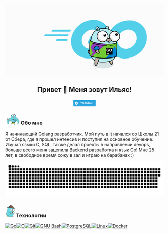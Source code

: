 <p align="center">
<img width="540" src="2.gif" alt="wp"/>

## <p align="center"> Привет 👋 Меня зовут Ильяс! 

<p align="center"> <a href="https://t.me/ev1lyas" target="_blank" rel="noreferrer"> <picture> <source media="(prefers-color-scheme: dark)" srcset="tg.svg" /> <source media="(prefers-color-scheme: light)" srcset="tg.svg" /> <img src="tg.svg" width="70" height="20" /> </picture> </a>

### <img width="45" src="3.png" alt="3"/> Обо мне
Я начинающий Golang разработчик.
Мой путь в it начался со Школы 21 от Сбера, где я прошел интенсив и поступил на основное обучение. Изучал языки C, SQL, также делал проекты в направлении devops, больше всего меня зацепила Backend разработка и язык Go! Мне 25 лет, в свободное время хожу в зал и играю на барабанах :)

<p align="center">
<img width="550" src="github-contribution-grid-snake.svg" alt="snake"/>
</p>

### <img width="30" src="4.png" alt="4"/> Технологии


<p align="left">
<a href="https://go.dev/doc/" target="_blank" rel="noreferrer">
<img src="https://cdn.jsdelivr.net/gh/devicons/devicon@latest/icons/goland/goland-original.svg"width="36" height="36" alt="Go" /></a><a href="https://docs.microsoft.com/en-us/cpp/?view=msvc-170" target="_blank" rel="noreferrer"><img src="https://cdn.jsdelivr.net/gh/devicons/devicon@latest/icons/c/c-original.svg"width="36" height="36" alt="C" /></a><a href="https://git-scm.com/" target="_blank" rel="noreferrer"><img src="https://raw.githubusercontent.com/danielcranney/readme-generator/main/public/icons/skills/git-colored.svg" width="36" height="36" alt="Git" /></a><a href="https://www.gnu.org/software/bash/" target="_blank" rel="noreferrer"><img src="https://raw.githubusercontent.com/danielcranney/readme-generator/main/public/icons/skills/gnubash.svg" width="36" height="36" alt="GNU Bash" /></a><a href="https://www.postgresql.org/" target="_blank" rel="noreferrer"><img src="https://cdn.jsdelivr.net/gh/devicons/devicon@latest/icons/postgresql/postgresql-original.svg"width="36" height="36" alt="PostgreSQL" /></a><a href="https://www.linux.org" target="_blank" rel="noreferrer"><img src="https://cdn.jsdelivr.net/gh/devicons/devicon@latest/icons/linux/linux-original.svg"width="36" height="36" alt="Linux" /></a><a href="https://www.docker.com/" target="_blank" rel="noreferrer"><img src="https://cdn.jsdelivr.net/gh/devicons/devicon@latest/icons/docker/docker-original.svg"width="36" height="36" alt="Docker" /></a>
</p>

